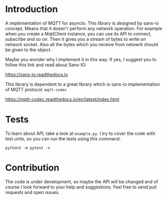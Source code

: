 # Introduction
A implementation of MQTT for asyncio. This library is designed by sans-io concept.
Means that it doesn'r perform any network operation. For example when you create
a MqttClient instance, you can use its API to connect, subscribe and so on. Then
it gives you a stream of bytes to write on network socket. Also all the bytes which
you receive from netowrk should be given to the object.

Maybe you wonder why I implement it in this way. If yes, I suggest you to follow
this link and read about Sans-IO:

https://sans-io.readthedocs.io

This library is dependent to a great library which is sans-io implementation of
MQTT protocol: `mqtt-codec`

https://mqtt-codec.readthedocs.io/en/latest/index.html

# Tests
To learn about API, take a look at `example.py`. I try to cover the code with
test units, so you can run the tests using this command:

```
python3 -m pytest -v
```

# Contribution

The code is under development, so maybe the API will be changed and of course
I look forward to your help and suggestions. Feel free to send pull requests and
open issues.